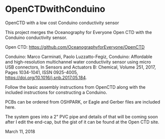 # OpenCTDwithConduino
OpenCTD with a low cost Conduino conductivity sensor

This project merges the Oceanography for Everyone Open CTD with the Conduino conductivity sensor.

Open CTD:
https://github.com/OceanographyforEveryone/OpenCTD

Conduino:
Marco Carminati, Paolo Luzzatto-Fegiz,
Conduino: Affordable and high-resolution multichannel water conductivity sensor using micro USB connectors,
In Sensors and Actuators B: Chemical, Volume 251, 2017, Pages 1034-1041, ISSN 0925-4005,
https://doi.org/10.1016/j.snb.2017.05.184.

Follow the basic assembly instructions from OpenCTD along with the included instructions for constructing
a Conduino.

PCBs can be ordered from OSHPARK, or Eagle and Gerber files are included here.

The system goes into a 2" PVC pipe and details of that will be coming soon after I edit the end-cap, but the gist of it can be found at the Open CTD site.

March 11, 2018
